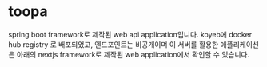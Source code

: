# toopa

spring boot framework로 제작된 web api application입니다.
koyeb에 docker hub registry 로 배포되었고, 엔드포인트는 비공개이며
이 서버를 활용한 애플리케이션은 아래의 nextjs framework로 제작된 web application에서 확인할 수 있습니다.

